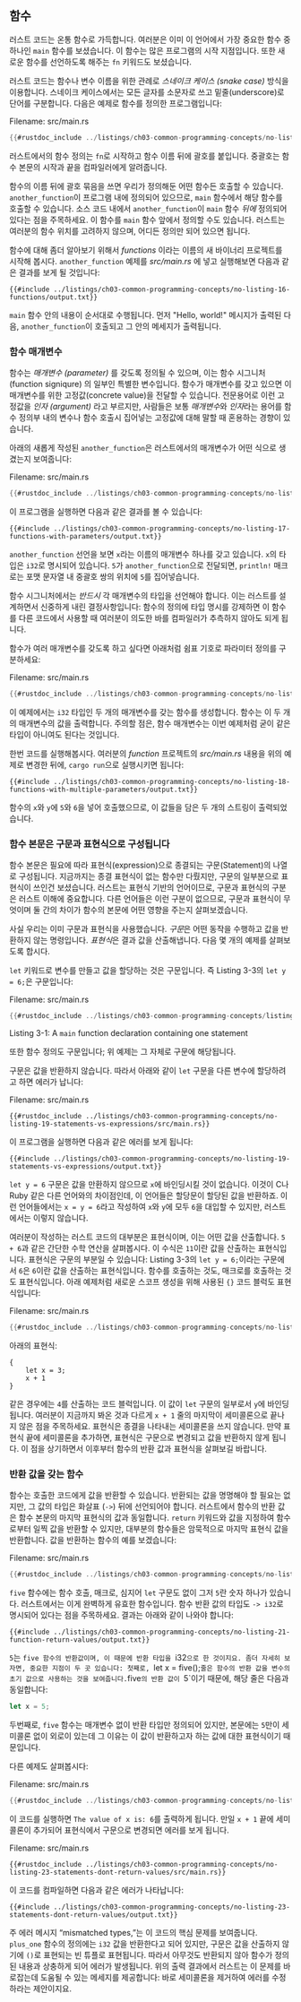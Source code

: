 ## 함수

러스트 코드는 온통 함수로 가득합니다. 여러분은 이미 이 언어에서 가장
중요한 함수 중 하나인 `main` 함수를 보셨습니다. 이 함수는 많은 프로그램의 
시작 지점입니다. 또한 새로운 함수를 선언하도록 해주는 `fn` 키워드도
보셨습니다.

러스트 코드는 함수나 변수 이름을 위한 관례로 *스네이크 케이스 (snake case)* 방식을
이용합니다. 스네이크 케이스에서는 모든 글자를 소문자로 쓰고 밑줄(underscore)로 단어를
구분합니다. 다음은 예제로 함수를 정의한 프로그램입니다:

<span class="filename">Filename: src/main.rs</span>

```rust
{{#rustdoc_include ../listings/ch03-common-programming-concepts/no-listing-16-functions/src/main.rs}}
```

러스트에서의 함수 정의는 `fn`로 시작하고 함수 이름 뒤에 괄호를
붙입니다. 중괄호는 함수 본문의 시작과 끝을 컴파일러에게
알려줍니다.

함수의 이름 뒤에 괄호 묶음을 쓰면 우리가 정의해둔 어떤 함수든 호출할 수
있습니다. `another_function`이 프로그램 내에 정의되어 있으므로, `main`
함수에서 해당 함수를 호출할 수 있습니다. 소스 코드 내에서 `another_function`이
`main` 함수 *뒤에* 정의되어 있다는 점을 주목하세요. 이 함수를 `main` 함수 앞에서
정의할 수도 있습니다. 러스트는 여러분의 함수 위치를 고려하지 않으며, 어디든 정의만
되어 있으면 됩니다.

함수에 대해 좀더 알아보기 위해서 *functions* 이라는 이름의 새 바이너리 프로젝트를
시작해 봅시다. `another_function` 예제를 *src/main.rs* 에 넣고 실행해보면
다음과 같은 결과를 보게 될 것입니다:

```console
{{#include ../listings/ch03-common-programming-concepts/no-listing-16-functions/output.txt}}
```

`main` 함수 안의 내용이 순서대로 수행됩니다. 먼저 "Hello, world!"
메시지가 출력된 다음, `another_function`이 호출되고 그 안의
메세지가 출력됩니다.

### 함수 매개변수

함수는 *매개변수 (parameter)* 를 갖도록 정의될 수 있으며, 이는 함수
시그니처 (function signiqure) 의 일부인 특별한 변수입니다.
함수가 매개변수를 갖고 있으면 이 매개변수를 위한 고정값(concrete value)을
전달할 수 있습니다. 전문용어로 이런 고정값을 *인자 (argument)* 라고
부르지만, 사람들은 보통 *매개변수*와 *인자*라는 용어를 함수 정의부 내의
변수나 함수 호출시 집어넣는 고정값에 대해 말할 때 혼용하는 경향이
있습니다.

아래의 새롭게 작성된 `another_function`은 러스트에서의 매개변수가
어떤 식으로 생겼는지 보여줍니다:

<span class="filename">Filename: src/main.rs</span>

```rust
{{#rustdoc_include ../listings/ch03-common-programming-concepts/no-listing-17-functions-with-parameters/src/main.rs}}
```

이 프로그램을 실행하면 다음과 같은 결과를 볼 수 있습니다:

```console
{{#include ../listings/ch03-common-programming-concepts/no-listing-17-functions-with-parameters/output.txt}}
```

`another_function` 선언을 보면 `x`라는 이름의 매개변수 하나를 갖고 있습니다.
`x`의 타입은 `i32`로 명시되어 있습니다. `5`가 `another_function`으로 전달되면,
`println!` 매크로는 포맷 문자열 내 중괄호 쌍의 위치에 `5`를
집어넣습니다.

함수 시그니처에서는 *반드시* 각 매개변수의 타입을 선언해야 합니다.
이는 러스트를 설계하면서 신중하게 내린 결정사항입니다: 함수의 정의에 타입 명시를
강제하면 이 함수를 다른 코드에서 사용할 때 여러분이 의도한 바를 컴파일러가 추측하지
않아도 되게 됩니다.

함수가 여러 매개변수를 갖도록 하고 싶다면 아래처럼 쉼표 기호로
파라미터 정의를 구분하세요:

<span class="filename">Filename: src/main.rs</span>

```rust
{{#rustdoc_include ../listings/ch03-common-programming-concepts/no-listing-18-functions-with-multiple-parameters/src/main.rs}}
```

이 예제에서는 `i32` 타입인 두 개의 매개변수를 갖는 함수를 생성합니다.
함수는 이 두 개의 매개변수의 값을 출력합니다. 주의할 점은,
함수 매개변수는 이번 예제처럼 굳이 같은 타입이 아니여도 된다는
것입니다.

한번 코드를 실행해봅시다. 여러분의 *function* 프로젝트의
*src/main.rs* 내용을 위의 예제로 변경한 뒤에, `cargo run`으로
실행시키면 됩니다:

```console
{{#include ../listings/ch03-common-programming-concepts/no-listing-18-functions-with-multiple-parameters/output.txt}}
```

함수의 `x`와 `y`에 `5`와 `6`을 넣어 호출했으므로,
이 값들을 담은 두 개의 스트링이 출력되었습니다.

### 함수 본문은 구문과 표현식으로 구성됩니다

함수 본문은 필요에 따라 표현식(expression)으로 종결되는 구문(Statement)의
나열로 구성됩니다. 지금까지는 종결 표현식이 없는 함수만 다뤘지만, 구문의
일부분으로 표현식이 쓰인건 보셨습니다. 러스트는 표현식 기반의
언어이므로, 구문과 표현식의 구분은 러스트 이해에 중요합니다.
다른 언어들은 이런 구분이 없으므로, 구문과 표현식이 무엇이며
둘 간의 차이가 함수의 본문에 어떤 영향을 주는지
살펴보겠습니다.

사실 우리는 이미 구문과 표현식을 사용했습니다. *구문*은 어떤 동작을 수행하고
값을 반환하지 않는 명령입니다. *표현식*은 결과 값을 산출해냅니다.
다음 몇 개의 예제를 살펴보도록 합시다. 

`let` 키워드로 변수를 만들고 값을 할당하는 것은 구문입니다.
즉 Listing 3-3의 `let y = 6;`은 구문입니다:

<span class="filename">Filename: src/main.rs</span>

```rust
{{#rustdoc_include ../listings/ch03-common-programming-concepts/listing-03-01/src/main.rs}}
```

<span class="caption">Listing 3-1: A `main` function declaration containing one statement</span>

또한 함수 정의도 구문입니다; 위 예제는 그 자체로 구문에
해당됩니다.

구문은 값을 반환하지 않습니다. 따라서 아래와 같이 `let` 구문을 다른 변수에
할당하려고 하면 에러가 납니다:

<span class="filename">Filename: src/main.rs</span>

```rust,ignore,does_not_compile
{{#rustdoc_include ../listings/ch03-common-programming-concepts/no-listing-19-statements-vs-expressions/src/main.rs}}
```

이 프로그램을 실행하면 다음과 같은 에러를 보게 됩니다:

```console
{{#include ../listings/ch03-common-programming-concepts/no-listing-19-statements-vs-expressions/output.txt}}
```

`let y = 6` 구문은 값을 만환하지 않으므로 `x`에 바인딩시킬
것이 없습니다. 이것이 C나 Ruby 같은 다른 언어와의 차이점인데,
이 언어들은 할당문이 할당된 값을 반환하죠. 이런 언어들에서는
`x = y = 6`라고 작성하여 `x`와 `y`에 모두 `6`을 대입할 수 있지만,
러스트에서는 이렇지 않습니다.

여러분이 작성하는 러스트 코드의 대부분은 표현식이며, 이는 어떤 값을 산출합니다.
`5 + 6`과 같은 간단한 수학 연산을 살펴봅시다. 이 수식은
`11`이란 값을 산출하는 표현식입니다. 표현식은 구문의 부분일 수 있습니다:
Listing 3-3의 `let y = 6;`이라는 구문에서 `6`은 `6`이란 값을 
산출하는 표현식입니다. 함수를 호출하는 것도, 매크로를 호출하는 것도
표현식입니다. 아래 예제처럼 새로운 스코프 생성을 위해 사용된 `{}`
코드 블럭도 표현식입니다:

<span class="filename">Filename: src/main.rs</span>

```rust
{{#rustdoc_include ../listings/ch03-common-programming-concepts/no-listing-20-blocks-are-expressions/src/main.rs}}
```

아래의 표현식:

```rust,ignore
{
    let x = 3;
    x + 1
}
```

같은 경우에는 `4`를 산출하는 코드 블럭입니다. 이 값이 `let` 구문의 일부로서
`y`에 바인딩됩니다. 여러분이 지금까지 봐온 것과 다르게 `x + 1` 줄의
마지막이 세미콜론으로 끝나지 않은 점을 주목하세요. 표현식은
종결을 나타내는 세미콜론을 쓰지 않습니다. 만약 표현식 끝에 세미콜론을
추가하면, 표현식은 구문으로 변경되고 값을 반환하지 않게 됩니다.
이 점을 상기하면서 이후부터 함수의 반환 값과 표현식을 살펴보길 바랍니다.

### 반환 값을 갖는 함수

함수는 호출한 코드에게 값을 반환할 수 있습니다. 반환되는 값을
명명해야 할 필요는 없지만, 그 값의 타입은 화살표 (`->`) 뒤에
선언되어야 합니다. 러스트에서 함수의 반환 값은 함수 본문의
마지막 표현식의 값과 동일합니다. `return` 키워드와 값을 지정하여
함수로부터 일찍 값을 반환할 수 있지만, 대부분의 함수들은 암묵적으로
마지막 표현식 값을 반환합니다. 값을 반환하는 함수의 예를
보겠습니다:

<span class="filename">Filename: src/main.rs</span>

```rust
{{#rustdoc_include ../listings/ch03-common-programming-concepts/no-listing-21-function-return-values/src/main.rs}}
```

`five` 함수에는 함수 호출, 매크로, 심지어 `let` 구문도 없이
그저 `5`란 숫자 하나가 있습니다. 러스트에서는 이게 완벽하게 유효한
함수입니다. 함수 반환 값의 타입도 `-> i32`로 명시되어 있다는 점을
주목하세요. 결과는 아래와 같이 나와야 합니다:

```console
{{#include ../listings/ch03-common-programming-concepts/no-listing-21-function-return-values/output.txt}}
```

`5`는 `five 함수의 반환값이며, 이 때문에 반환 타입을 `i32`으로 한
것이지요. 좀더 자세히 보자면, 중요한 지점이 두 곳 있습니다: 첫째로,
`let x = five();` 줄은 함수의 반환 값을 변수의 초기 값으로 사용하는
것을 보여줍니다. `five`의 반환 값이 `5`이기 때문에, 해당 줄은 다음과 
동일합니다:

```rust
let x = 5;
```

두번째로, `five` 함수는 매개변수 없이 반환 타입만 정의되어 있지만,
본문에는 `5`만이 세미콜론 없이 외로이 있는데 그 이유는 이 값이
반환하고자 하는 값에 대한 표현식이기 때문입니다.

다른 예제도 살펴봅시다:

<span class="filename">Filename: src/main.rs</span>

```rust
{{#rustdoc_include ../listings/ch03-common-programming-concepts/no-listing-22-function-parameter-and-return/src/main.rs}}
```

이 코드를 실행하면 `The value of x is: 6`를 출력하게 됩니다.
만일 `x + 1` 끝에 세미콜론이 추가되어 표현식에서 구문으로 변경되면
에러를 보게 됩니다.

<span class="filename">Filename: src/main.rs</span>

```rust,ignore,does_not_compile
{{#rustdoc_include ../listings/ch03-common-programming-concepts/no-listing-23-statements-dont-return-values/src/main.rs}}
```

이 코드를 컴파일하면 다음과 같은 에러가 나타납니다:

```console
{{#include ../listings/ch03-common-programming-concepts/no-listing-23-statements-dont-return-values/output.txt}}
```

주 에러 메시지 “mismatched types,”는 이 코드의 핵심 문제를 보여줍니다.
`plus_one` 함수의 정의에는 `i32` 값을 반환한다고 되어 있지만,
구문은 값을 산출하지 않기에 `()`로 표현되는 빈 튜플로 표현됩니다.
따라서 아무것도 반환되지 않아 함수가 정의된 내용과 상충하게 되어
에러가 발생됩니다. 위의 출력 결과에서 러스트는 이 문제를 바로잡는데
도움될 수 있는 메세지를 제공합니다: 바로 세미콜론을 제거하여 에러를
수정하라는 제안이지요.
